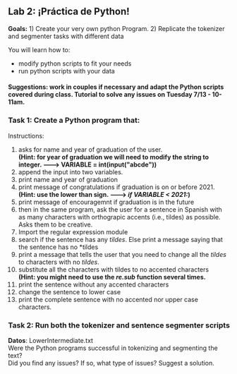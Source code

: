 ## Lab 2: ¡Práctica de Python! 

**Goals:** 1) Create your very own python Program. 2) Replicate the tokenizer and segmenter tasks with different data

You will learn how to:
- modify python scripts to fit your needs
- run python scripts with your data

#### Suggestions: work in couples if necessary and adapt the Python scripts covered during class. Tutorial to solve any issues on Tuesday 7/13 - 10-11am. 

### Task 1: Create a Python program that:
Instructions:
1. asks for name and year of graduation of the user. <br/>
            **(Hint: for year of graduation we will need to modify the string to integer. ---> VARIABLE = int(input("abcde"))**
2. append the input into two variables. 
3. print name and year of graduation
4. print message of congratulations if graduation is on or before 2021. <br/>
            **(Hint: use the lower than sign. ---> *if VARIABLE < 2021:*)**
5. print message of encouragemnt if graduation is in the future
6. then in the same program, ask the user for a sentence in Spanish with as many characters with orthograpic accents (i.e., tildes) as possible. Asks them to be creative. 
7. Import the regular expression module
8. search if the sentence has any *tildes*. Else print a message saying that the sentence has no *tildes
9. print a message that tells the user that you need to change all the *tildes* to characters with no *tildes*. 
10. substitute all the characters with tildes to no accented characters <br/>
           **(Hint: you might need to use the *re.sub* function several times.**
11. print the sentence without any accented characters
12. change the sentence to lower case
13. print the complete sentence with no accented nor upper case characters. 


### Task 2: Run both the tokenizer and sentence segmenter scripts <br/>
**Datos**: LowerIntermediate.txt <br/>
Were the Python programs successful in tokenizing and segmenting the text?<br/>
Did you find any issues? If so, what type of issues? Suggest a solution. 
